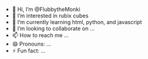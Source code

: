 - 👋 Hi, I’m @FlubbytheMonki
- 👀 I’m interested in rubix cubes
- 🌱 I’m currently learning html, python, and javascript
- 💞️ I’m looking to collaborate on ...
- 📫 How to reach me ...
- 😄 Pronouns: ...
- ⚡ Fun fact: ...

<!---
FlubbytheMonki/FlubbytheMonki is a ✨ special ✨ repository because its `README.md` (this file) appears on your GitHub profile.
You can click the Preview link to take a look at your changes.
--->
